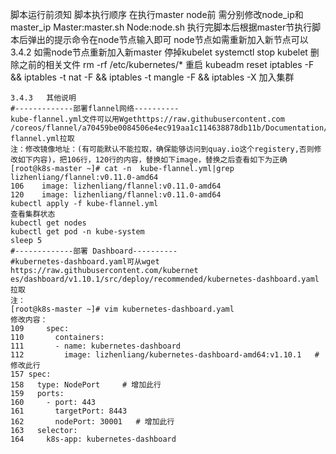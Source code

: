 脚本运行前须知
脚本执行顺序
	在执行master node前 需分别修改node_ip和master_ip
	Master:master.sh
	Node:node.sh
	执行完脚本后根据master节执行脚本后弹出的提示命令在node节点输入即可
	node节点如需重新加入新节点可以
3.4.2	如需node节点重新加入新master
  停掉kubelet
  systemctl stop kubelet
  删除之前的相关文件	
  rm -rf /etc/kubernetes/*
	重启
	kubeadm reset 
	iptables -F && iptables -t nat -F && iptables -t mangle -F && iptables -X
	加入集群
```
3.4.3	其他说明
#-------------部署flannel网络----------
kube-flannel.yml文件可以用Wgethttps://raw.githubusercontent.com
/coreos/flannel/a70459be0084506e4ec919aa1c114638878db11b/Documentation/kube-flannel.yml拉取
注：修改镜像地址：(有可能默认不能拉取，确保能够访问到quay.io这个registery,否则修改如下内容)，把106行，120行的内容，替换如下image，替换之后查看如下为正确
[root@k8s-master ~]# cat -n  kube-flannel.yml|grep lizhenliang/flannel:v0.11.0-amd64   
106    image: lizhenliang/flannel:v0.11.0-amd64   
120    image: lizhenliang/flannel:v0.11.0-amd64
kubectl apply -f kube-flannel.yml
查看集群状态
kubectl get nodes
kubectl get pod -n kube-system
sleep 5
#-------------部署 Dashboard----------
#kubernetes-dashboard.yaml可从wget https://raw.githubusercontent.com/kubernet
es/dashboard/v1.10.1/src/deploy/recommended/kubernetes-dashboard.yaml拉取
注：
[root@k8s-master ~]# vim kubernetes-dashboard.yaml
修改内容：
109     spec:
110       containers:
111       - name: kubernetes-dashboard
112         image: lizhenliang/kubernetes-dashboard-amd64:v1.10.1   # 修改此行
157 spec:
158   type: NodePort     # 增加此行
159   ports:
160     - port: 443
161       targetPort: 8443
162       nodePort: 30001   # 增加此行
163   selector:
164     k8s-app: kubernetes-dashboard
